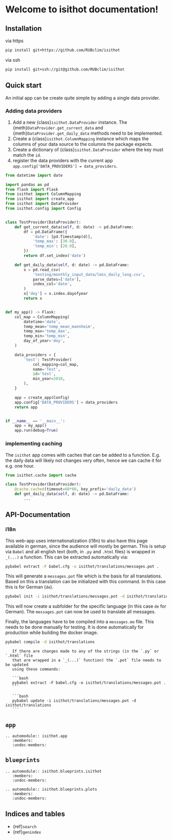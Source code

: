 # Welcome to isithot documentation!

## Installation

via https

```bash
pip install git+https://github.com/RUBclim/isithot
```

via ssh

```bash
pip install git+ssh://git@github.com/RUBclim/isithot
```

## Quick start

An initial app can be create quite simple by adding a single data provider.

### Adding data providers

1. Add a new {class}`isithot.DataProvider` instance. The
   {meth}`DataProvider.get_current_data` and {meth}`DataProvider.get_daily_data` methods
   need to be implemented.
1. Create a {class}`isithot.ColumnMapping` instance which maps the columns of your data
   source to the columns the package expects.
1. Create a dictionary of {class}`isithot.DataProvider` where the key must match the
   `id`.
1. register the data providers with the current app
   `app.config['DATA_PROVIDERS'] = data_providers`.

```python
from datetime import date

import pandas as pd
from flask import Flask
from isithot import ColumnMapping
from isithot import create_app
from isithot import DataProvider
from isithot.config import Config


class TestProvider(DataProvider):
    def get_current_data(self, d: date) -> pd.DataFrame:
        df = pd.DataFrame({
            'date': [pd.Timestamp(d)],
            'temp_max': [30.0],
            'temp_min': [20.0],
        })
        return df.set_index('date')

    def get_daily_data(self, d: date) -> pd.DataFrame:
        x = pd.read_csv(
            'testing/monthly_input_data/lmss_daily_long.csv',
            parse_dates=['date'],
            index_col='date',
        )
        x['doy'] = x.index.dayofyear
        return x


def my_app() -> Flask:
    col_map = ColumnMapping(
        datetime='date',
        temp_mean='temp_mean_mannheim',
        temp_max='temp_max',
        temp_min='temp_min',
        day_of_year='doy',
    )

    data_providers = {
        'test': TestProvider(
            col_mapping=col_map,
            name='Test',
            id='test',
            min_year=2010,
        ),
    }

    app = create_app(Config)
    app.config['DATA_PROVIDERS'] = data_providers
    return app


if __name__ == '__main__':
    app = my_app()
    app.run(debug=True)
```

### implementing caching

The `isithot` app comes with caches that can be added to a function. E.g. the daily data
will likely not changes very often, hence we can cache it for e.g. one hour.

```python
from isithot.cache import cache

class TestProvider(DataProvider):
    @cache.cached(timeout=60*60, key_prefix='daily_data')
    def get_daily_data(self, d: date) -> pd.DataFrame:
        ...
```

## API-Documentation

### i18n

This web-app uses internationalization (i18n) to also have this page available in
german, since the audience will mostly be german. This is setup via `Babel` and all
english text (both, in `.py` and `.html` files) is wrapped in `_(...)` a function. This
can be extracted automatically via:

```bash
pybabel extract -F babel.cfg -o isithot/translations/messages.pot .
```

This will generate a `messages.pot` file which is the basis for all translations. Based
on this a translation can be initialized with this command. In this case this is for
German (`de`).

```bash
pybabel init -i isithot/translations/messages.pot -d isithot/translations/ -l de
```

This will now create a subfolder for the specific language (in this case `de` for
German). The `messages.pot` can now be used to translate all messages.

Finally, the languages have to be compiled into a `messages.mo` file. This needs to be
done manually for testing. It is done automatically for production while building the
docker image.

```bash
pybabel compile -d isithot/translations
```

````{important}
   If there are changes made to any of the strings (in the `.py` or `.html` file
   that are wrapped in a `_(...)` function) the `.pot` file needs to be updated
   using these commands:

   ```bash
   pybabel extract -F babel.cfg -o isithot/translations/messages.pot .
   ```

   ```bash
   pybabel update -i isithot/translations/messages.pot -d isithot/translations
   ```

````

## `app`

```{eval-rst}
.. automodule:: isithot.app
   :members:
   :undoc-members:
```

## `blueprints`

```{eval-rst}
.. automodule:: isithot.blueprints.isithot
   :members:
   :undoc-members:
```

```{eval-rst}
.. automodule:: isithot.blueprints.plots
   :members:
   :undoc-members:
```

## Indices and tables

- {ref}`search`
- {ref}`genindex`
